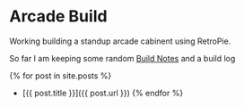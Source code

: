 # Arcade Build

Working building a standup arcade cabinent using  RetroPie.


So far I am keeping some random [Build Notes](notes) and a build log



{% for post in site.posts %}
  * [{{ post.title }}]({{ post.url }})
{% endfor %}


